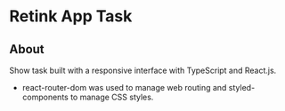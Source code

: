 # Retink App Task

## About

Show task built with a responsive interface with TypeScript and React.js.

- react-router-dom was used to manage web routing and styled-components to manage CSS styles.
